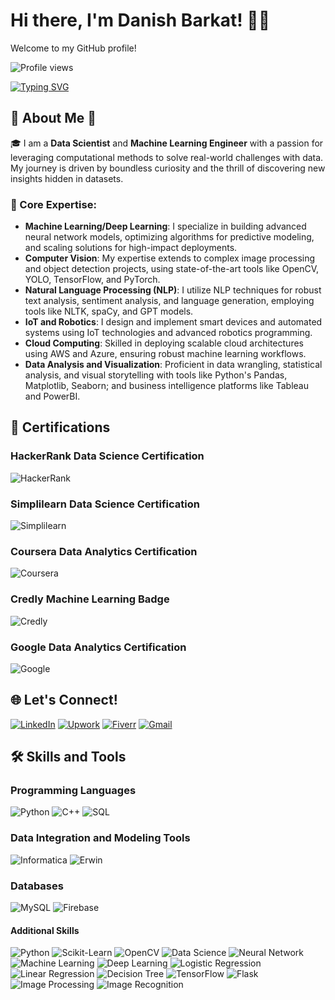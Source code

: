 # Hi there, I'm Danish Barkat! 👋🚀

Welcome to my  GitHub profile!

![Profile views](https://github.com/Dan-445)

[![Typing SVG](https://readme-typing-svg.herokuapp.com?lines=Data+Scientist+%26+MLOps+Engineer;Experienced+in+AWS+Machine+Learning;Deep+Learning+Specialist;Always+learning+new+things&center=true&width=380&height=45)](https://github.com/Dan-445/Dan-445/)

## 🌟 About Me 🌟

🎓 I am a **Data Scientist** and **Machine Learning Engineer** with a passion for leveraging computational methods to solve real-world challenges with data. My journey is driven by boundless curiosity and the thrill of discovering new insights hidden in datasets.

### 🚀 Core Expertise:
- **Machine Learning/Deep Learning**: I specialize in building advanced neural network models, optimizing algorithms for predictive modeling, and scaling solutions for high-impact deployments.
- **Computer Vision**: My expertise extends to complex image processing and object detection projects, using state-of-the-art tools like OpenCV, YOLO, TensorFlow, and PyTorch.
- **Natural Language Processing (NLP)**: I utilize NLP techniques for robust text analysis, sentiment analysis, and language generation, employing tools like NLTK, spaCy, and GPT models.
- **IoT and Robotics**: I design and implement smart devices and automated systems using IoT technologies and advanced robotics programming.
- **Cloud Computing**: Skilled in deploying scalable cloud architectures using AWS and Azure, ensuring robust machine learning workflows.
- **Data Analysis and Visualization**: Proficient in data wrangling, statistical analysis, and visual storytelling with tools like Python's Pandas, Matplotlib, Seaborn; and business intelligence platforms like Tableau and PowerBI.

## 🏅 Certifications

### HackerRank Data Science Certification
![HackerRank](https://hrcdn.net/fcore/assets/brand/logo-new-white-green-a5cb16e0ae.svg)

### Simplilearn Data Science Certification
![Simplilearn](https://www.simplilearn.com/ice9/assets/skillup-logo-new.svgz)

### Coursera Data Analytics Certification
![Coursera](https://miro.medium.com/v2/resize:fit:1400/1*ErQpF8e8pDOZSlxZBDdt_Q.png)

### Credly Machine Learning Badge
![Credly](https://img.icons8.com/color/48/000000/credly.png)

### Google Data Analytics Certification
![Google](https://img.icons8.com/color/48/000000/google-logo.png)

## 🌐 Let's Connect!

[![LinkedIn](https://img.icons8.com/color/48/000000/linkedin-circled--v3.gif)](https://www.linkedin.com/in/danish-barkat)
[![Upwork](https://icons-for-free.com/iff/png/50/Upwork-1329545834972375892.png)](https://www.upwork.com/freelancers/~01a9a00afda63ff8cf)
[![Fiverr](https://img.icons8.com/color/48/000000/fiverr.png)](https://www.fiverr.com/grayorb)
[![Gmail](https://img.icons8.com/fluency/48/000000/gmail-new.png)](mailto:barkatdanish44@gmail.com)

## 🛠️ Skills and Tools

### Programming Languages
![Python](https://img.shields.io/badge/Python-%233776AB.svg?style=for-the-badge&logo=python&logoColor=white)
![C++](https://img.shields.io/badge/C++-%2300599C.svg?style=for-the-badge&logo=cplusplus&logoColor=white)
![SQL](https://img.shields.io/badge/SQL-%2300f.svg?style=for-the-badge&logo=mysql&logoColor=white)

### Data Integration and Modeling Tools
![Informatica](https://img.shields.io/badge/Informatica-%23FFCA28.svg?style=for-the-badge&logo=informatica&logoColor=black)
![Erwin](https://img.shields.io/badge/Erwin-%23FFCA28.svg?style=for-the-badge&logo=erwin&logoColor=black)

### Databases
![MySQL](https://img.shields.io/badge/MySQL-%234479A1.svg?style=for-the-badge&logo=mysql&logoColor=white)
![Firebase](https://img.shields.io/badge/Firebase-%23FFCA28.svg?style=for-the-badge&logo=firebase&logoColor=black)

#### Additional Skills
![Python](https://img.shields.io/badge/Python-%233776AB.svg?style=for-the-badge&logo=python&logoColor=white)
![Scikit-Learn](https://img.shields.io/badge/Scikit--Learn-%23F7931E.svg?style=for-the-badge&logo=scikit-learn&logoColor=white)
![OpenCV](https://img.shields.io/badge/OpenCV-%235C3EE8.svg?style=for-the-badge&logo=opencv&logoColor=white)
![Data Science](https://img.shields.io/badge/Data%20Science-%233776AB.svg?style=for-the-badge&logo=datascience&logoColor=white)
![Neural Network](https://img.shields.io/badge/Neural%20Network-%233776AB.svg?style=for-the-badge&logo=neuralnetwork&logoColor=white)
![Machine Learning](https://img.shields.io/badge/Machine%20Learning-%2300C853.svg?style=for-the-badge&logo=machinelearning&logoColor=white)
![Deep Learning](https://img.shields.io/badge/Deep%20Learning-%2300C853.svg?style=for-the-badge&logo=deeplearning&logoColor=white)
![Logistic Regression](https://img.shields.io/badge/Logistic%20Regression-%233776AB.svg?style=for-the-badge&logo=logisticregression&logoColor=white)
![Linear Regression](https://img.shields.io/badge/Linear%20Regression-%233776AB.svg?style=for-the-badge&logo=linearregression&logoColor=white)
![Decision Tree](https://img.shields.io/badge/Decision%20Tree-%233776AB.svg?style=for-the-badge&logo=decisiontree&logoColor=white)
![TensorFlow](https://img.shields.io/badge/TensorFlow-%23FF6F00.svg?style=for-the-badge&logo=tensorflow&logoColor=white)
![Flask](https://img.shields.io/badge/Flask-%23000.svg?style=for-the-badge&logo=flask&logoColor=white)
![Image Processing](https://img.shields.io/badge/Image%20Processing-%235C3EE8.svg?style=for-the-badge&logo=imageprocessing&logoColor=white)
![Image Recognition](https://img.shields.io/badge/Image%20Recognition-%235C3EE8.svg?style=for-the-badge&logo=imagerecognition&logoColor=white)

